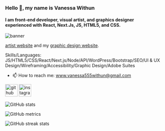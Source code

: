 ### Hello 👋, my name is Vanessa Withun
#### I am front-end developer, visual artist, and graphics designer experienced with React, Next.Js, JS, HTML5, and CSS. 
![banner](https://cdn.myportfolio.com/09ab80af-6638-485d-9a0e-fc8b193a105a/f7d9d1c4-36d9-4db5-8537-a0ad6cc029fe_rw_1920.png?h=8410061e1ef749de921a24a25e4ef2e6)

[artist website](https://vanessawithun.com/) and my [graphic design website](https://vanessa555withun.myportfolio.com/).


Skills/Languages:  JS/HTML5/CSS/React/Next.js/Node/API/WordPress/Bootstrap/SEO/UI & UX Design/Wireframing/Accessibility/Graphic Design/Adobe Suites



- 📫 How to reach me: www.vanessa555withun@gmail.com


[<img src='https://cdn.jsdelivr.net/npm/simple-icons@3.0.1/icons/github.svg' alt='github' height='40'>](https://github.com/iNeso1984)  [<img src='https://cdn.jsdelivr.net/npm/simple-icons@3.0.1/icons/instagram.svg' alt='instagram' height='40'>](https://www.instagram.com/vanessa_withun_art/)  

![GitHub stats](https://github-readme-stats.vercel.app/api?username=iNeso1984&show_icons=true)  

![GitHub metrics](https://metrics.lecoq.io/iNeso1984)  

![GitHub streak stats](https://github-readme-streak-stats.herokuapp.com/?user=iNeso1984)  


